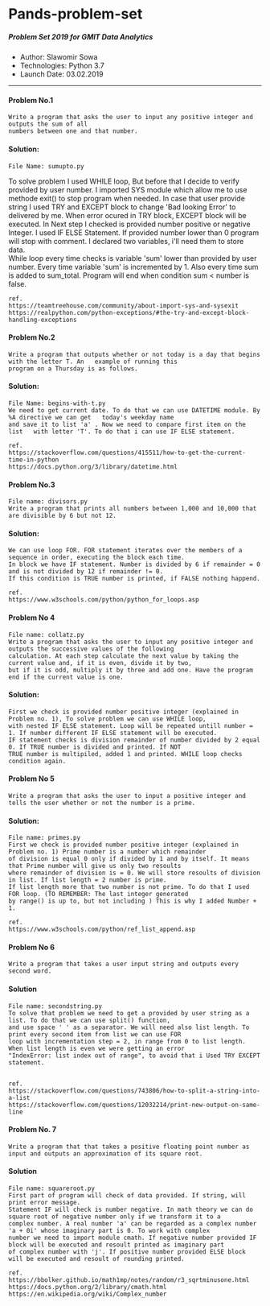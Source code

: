 # Pands-problem-set

##### Problem Set 2019 for GMIT Data Analytics 

* Author: Slawomir Sowa
* Technologies: Python 3.7
* Launch Date: 03.02.2019
---

#### Problem No.1 

    Write a program that asks the user to input any positive integer and outputs the sum of all  
    numbers between one and that number.

#### Solution:
    File Name: sumupto.py 
To solve problem I used WHILE loop, But before that I decide to verify provided by user   number. I imported SYS module which 
allow me to use methode exit() to stop program when   needed. In case that user provide string I used TRY and EXCEPT block to 
change 'Bad looking Error' to delivered by me. When error ocured in TRY block, EXCEPT block will be executed. In Next step I 
checked is provided number positive or negative Integer. I used IF ELSE   Statement. If provided number lower than 0 program will 
stop with comment. I declared two variables, i'll need them to store data.  
While loop every time checks is variable 'sum' lower than provided by user number. Every time   variable 'sum' is incremented by 1.
Also every time sum is added to sum_total. Program will   end when condition sum < number is false.   
    
    ref.
    https://teamtreehouse.com/community/about-import-sys-and-sysexit
    https://realpython.com/python-exceptions/#the-try-and-except-block-handling-exceptions

#### Problem No.2 
    Write a program that outputs whether or not today is a day that begins with the letter T. An   example of running this 
    program on a Thursday is as follows.

#### Solution:
    File Name: begins-with-t.py  
    We need to get current date. To do that we can use DATETIME module. By %A directive we can get   today's weekday name 
    and save it to list 'a' . Now we need to compare first item on the list   with letter 'T'. To do that i can use IF ELSE statement.    

    ref.
    https://stackoverflow.com/questions/415511/how-to-get-the-current-time-in-python 
    https://docs.python.org/3/library/datetime.html

#### Problem No.3
    File name: divisors.py
    Write a program that prints all numbers between 1,000 and 10,000 that are divisible by 6 but not 12.

#### Solution:
    We can use loop FOR. FOR statement iterates over the members of a sequence in order, executing the block each time.
    In block we have IF statement. Number is divided by 6 if remainder = 0 and is not divided by 12 if remainder != 0. 
    If this condition is TRUE number is printed, if FALSE nothing happend. 
    
    ref.
    https://www.w3schools.com/python/python_for_loops.asp

#### Problem No 4
    File name: collatz.py
    Write a program that asks the user to input any positive integer and outputs the successive values of the following 
    calculation. At each step calculate the next value by taking the current value and, if it is even, divide it by two,
    but if it is odd, multiply it by three and add one. Have the program end if the current value is one.

#### Solution:
    First we check is provided number positive integer (explained in Problem no. 1), To solve problem we can use WHILE loop, 
    with nested IF ELSE statement. Loop will be repeated untill number = 1. If number different IF ELSE statement will be executed. 
    IF statement checks is division remainder of number divided by 2 equal 0. If TRUE number is divided and printed. If NOT 
    TRUE number is multipiled, added 1 and printed. WHILE loop checks condition again.

#### Problem No 5
    Write a program that asks the user to input a positive integer and tells the user whether or not the number is a prime.

#### Solution:
    File name: primes.py
    First we check is provided number positive integer (explained in Problem no. 1) Prime number is a number which remainder 
    of division is equal 0 only if divided by 1 and by itself. It means that Prime number will give us only two resoults 
    where remainder of division is = 0. We will store resoults of division in list. If list length = 2 number is prime. 
    If list length more that two number is not prime. To do that I used FOR loop. (TO REMEMBER: The last integer generated 
    by range() is up to, but not including ) This is why I added Number + 1.
    
    ref.
    https://www.w3schools.com/python/ref_list_append.asp


#### Problem No 6
    Write a program that takes a user input string and outputs every second word.
        
#### Solution
    File name: secondstring.py
    To solve that problem we need to get a provided by user string as a list. To do that we can use split() function, 
    and use space ' ' as a separator. We will need also list length. To print every second item from list we can use FOR 
    loop with incrementation step = 2, in range from 0 to list length. When list length is even we were getting an error 
    "IndexError: list index out of range", to avoid that i Used TRY EXCEPT statement.
    

    ref.
    https://stackoverflow.com/questions/743806/how-to-split-a-string-into-a-list
    https://stackoverflow.com/questions/12032214/print-new-output-on-same-line

#### Problem No. 7
    Write a program that that takes a positive floating point number as input and outputs an approximation of its square root.

#### Solution
    File name: squareroot.py
    First part of program will check of data provided. If string, will print error message. 
    Statement IF will check is number negative. In math theory we can do square root of negative number only if we transform it to a
    complex number. A real number 'a' can be regarded as a complex number 'a + 0i' whose imaginary part is 0. To work with complex 
    number we need to import module cmath. If negative number provided IF block will be executed and resoult printed as imaginary part
    of complex number with 'j'. If positive number provided ELSE block will be executed and resoult of rounding printed.   

    ref.
    https://bbolker.github.io/math1mp/notes/random/r3_sqrtminusone.html
    https://docs.python.org/2/library/cmath.html
    https://en.wikipedia.org/wiki/Complex_number
